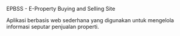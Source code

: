 EPBSS - E-Property Buying and Selling Site

Aplikasi berbasis web sederhana yang digunakan untuk mengelola informasi seputar penjualan properti.
